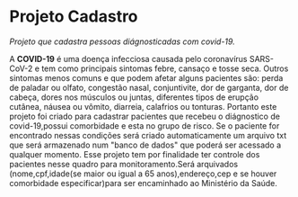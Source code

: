 # Projeto Cadastro
*Projeto que cadastra pessoas diágnosticadas com covid-19.*

A **COVID-19** é uma doença infecciosa causada pelo coronavírus SARS-CoV-2 e tem como principais sintomas febre, cansaço e tosse seca. Outros sintomas menos comuns e que podem afetar alguns pacientes são: perda de paladar ou olfato, congestão nasal, conjuntivite, dor de garganta, dor de cabeça, dores nos músculos ou juntas, diferentes tipos de erupção cutânea, náusea ou vômito, diarreia, calafrios ou tonturas.
 Portanto este projeto foi criado para cadastrar pacientes que recebeu o diágnostico de covid-19,possui comorbidade e esta no grupo de risco.
 Se o paciente for encontrado nessas condições será criado automaticamente um arquivo txt que será armazenado num "banco de dados" que poderá ser acessado a qualquer momento.
 Esse projeto tem por finalidade ter controle dos pacientes nesse quadro para monitoramento.Será arquivados (nome,cpf,idade(se maior ou igual a 65 anos),endereço,cep e se houver comorbidade especificar)para ser encaminhado ao Ministério da Saúde.
